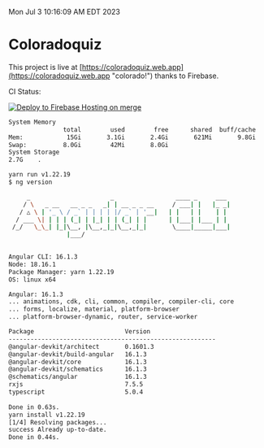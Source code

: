 Mon Jul  3 10:16:09 AM EDT 2023

# Coloradoquiz


This project is live at [https://coloradoquiz.web.app](https://coloradoquiz.web.app "colorado!") thanks to Firebase.

CI Status: 

[![Deploy to Firebase Hosting on merge](https://github.com/teamkushal/coloradoquiz/actions/workflows/firebase-hosting-merge.yml/badge.svg)](https://github.com/teamkushal/coloradoquiz/actions/workflows/firebase-hosting-merge.yml)

```bash
System Memory
               total        used        free      shared  buff/cache   available
Mem:            15Gi       3.1Gi       2.4Gi       621Mi       9.8Gi        11Gi
Swap:          8.0Gi        42Mi       8.0Gi
System Storage
2.7G	.
```
```bash
yarn run v1.22.19
$ ng version

     _                      _                 ____ _     ___
    / \   _ __   __ _ _   _| | __ _ _ __     / ___| |   |_ _|
   / △ \ | '_ \ / _` | | | | |/ _` | '__|   | |   | |    | |
  / ___ \| | | | (_| | |_| | | (_| | |      | |___| |___ | |
 /_/   \_\_| |_|\__, |\__,_|_|\__,_|_|       \____|_____|___|
                |___/
    

Angular CLI: 16.1.3
Node: 18.16.1
Package Manager: yarn 1.22.19
OS: linux x64

Angular: 16.1.3
... animations, cdk, cli, common, compiler, compiler-cli, core
... forms, localize, material, platform-browser
... platform-browser-dynamic, router, service-worker

Package                         Version
---------------------------------------------------------
@angular-devkit/architect       0.1601.3
@angular-devkit/build-angular   16.1.3
@angular-devkit/core            16.1.3
@angular-devkit/schematics      16.1.3
@schematics/angular             16.1.3
rxjs                            7.5.5
typescript                      5.0.4
    
Done in 0.63s.
yarn install v1.22.19
[1/4] Resolving packages...
success Already up-to-date.
Done in 0.44s.
```
